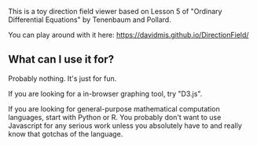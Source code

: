 This is a toy direction field viewer based on Lesson 5 of 
"Ordinary Differential Equations" by Tenenbaum and Pollard.

You can play around with it here: https://davidmis.github.io/DirectionField/

## What can I use it for?

Probably nothing. It's just for fun. 

If you are looking for a in-browser graphing tool, try "D3.js".

If you are looking for general-purpose mathematical computation languages, start
with Python or R. You probably don't want to use Javascript for any serious work
unless you absolutely have to and really know that gotchas of the language.